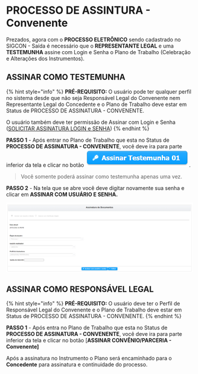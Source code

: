 # PROCESSO DE ASSINTURA - Convenente

Prezados, agora com o **PROCESSO ELETRÔNICO** sendo cadastrado no SIGCON - Saída é necessário que o **REPRESENTANTE LEGAL** e uma **TESTEMUNHA** assine com Login e Senha o Plano de Trabalho \(Celebração e Alterações dos Instrumentos\).

## ASSINAR COMO TESTEMUNHA

{% hint style="info" %}
**PRÉ-REQUISITO:** O usuário pode ter qualquer perfil no sistema desde que não seja Responsável Legal do Convenente nem Representante Legal do Concedente e o Plano de Trabalho deve estar em Status de PROCESSO DE ASSINATURA - CONVENENTE.

O usuário também deve ter permissão de Assinar com Login e Senha \([SOLICITAR ASSINATURA LOGIN e SENHA](solicitar-assinatura-login-senha.md)\)
{% endhint %}

**PASSO 1** - Após entrar no Plano de Trabalho que esta no Status de **PROCESSO DE ASSINATURA - CONVENENTE**, você deve ira para parte inferior da tela e clicar no botão ![](../.gitbook/assets/botao_assinar_testemunha_01.png) .

> Você somente poderá assinar como testemunha apenas uma vez.

**PASSO 2** - Na tela que se abre você deve digitar novamente sua senha e clicar em **ASSINAR COM USUÁRIO E SENHA.**

![](../.gitbook/assets/assinando_como_testemunha.png)

## ASSINAR COMO RESPONSÁVEL LEGAL

{% hint style="info" %}
**PRÉ-REQUISITO:** O usuário deve ter o Perfil de Responsável Legal do Convenente e o Plano de Trabalho deve estar em Status de PROCESSO DE ASSINATURA - CONVENENTE.
{% endhint %}

**PASSO 1** - Após entra no Plano de Trabalho que esta no Status de **PROCESSO DE ASSINATURA - CONVENENTE**, você deve ira para parte inferior da tela e clicar no botão \[**ASSINAR CONVÊNIO/PARCERIA - Convenente\]**

Após a assinatura no Instrumento o Plano será encaminhado para o **Concedente** para assinatura e continuidade do processo.

